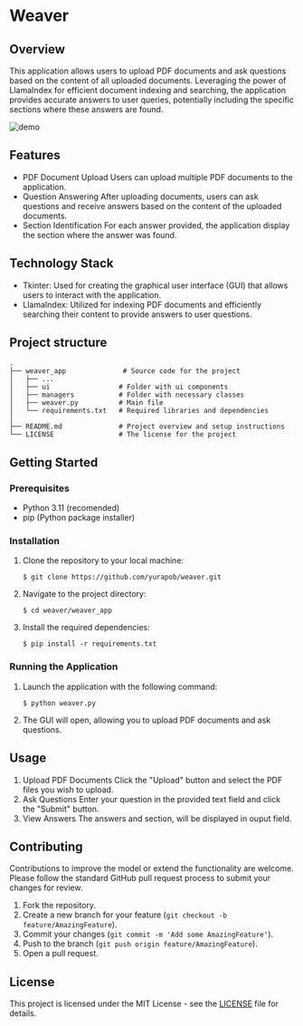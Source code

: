 # Weaver 
## Overview
This application allows users to upload PDF documents and ask questions based on the content of all uploaded documents. Leveraging the power of LlamaIndex for efficient document indexing and searching, the application provides accurate answers to user queries, potentially including the specific sections where these answers are found.

![demo](https://github.com/yurapob/weaver/assets/73793102/5916672c-6ab5-4ad9-a001-dc018cee6e3c)

## Features
* PDF Document Upload
Users can upload multiple PDF documents to the application.
* Question Answering
After uploading documents, users can ask questions and receive answers based on the content of the uploaded documents.
* Section Identification
For each answer provided, the application display the section where the answer was found.

## Technology Stack
* Tkinter: Used for creating the graphical user interface (GUI) that allows users to interact with the application.
* LlamaIndex: Utilized for indexing PDF documents and efficiently searching their content to provide answers to user questions.

## Project structure
    .
    ├── weaver_app              # Source code for the project
    │   ├── ... 
    │   ├── ui                 # Folder with ui components
    │   ├── managers           # Folder with necessary classes
    │   ├── weaver.py          # Main file
    │   └── requirements.txt   # Required libraries and dependencies
    │
    ├── README.md              # Project overview and setup instructions
    └── LICENSE                # The license for the project

## Getting Started

### Prerequisites
* Python 3.11 (recomended)
* pip (Python package installer)

### Installation

1. Clone the repository to your local machine:
    ```
    $ git clone https://github.com/yurapob/weaver.git
    ```

2. Navigate to the project directory:
    ```
    $ cd weaver/weaver_app
    ```
    
3. Install the required dependencies:
    ```
    $ pip install -r requirements.txt
    ```
    
### Running the Application

1. Launch the application with the following command:
   
    ```
    $ python weaver.py
    ```
3. The GUI will open, allowing you to upload PDF documents and ask questions.

## Usage
1. Upload PDF Documents
Click the "Upload" button and select the PDF files you wish to upload.
2. Ask Questions
Enter your question in the provided text field and click the "Submit" button.
3. View Answers
The answers and section, will be displayed in ouput field.


## Contributing
Contributions to improve the model or extend the functionality are welcome. Please follow the standard GitHub pull request process to submit your changes for review.

1. Fork the repository.
2. Create a new branch for your feature (`git checkout -b feature/AmazingFeature`).
3. Commit your changes (`git commit -m 'Add some AmazingFeature'`).
4. Push to the branch (`git push origin feature/AmazingFeature`).
5. Open a pull request.

## License
This project is licensed under the MIT License - see the [LICENSE](LICENSE) file for details.
